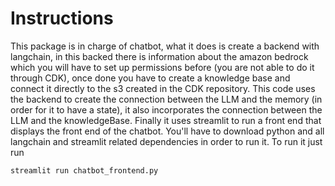 # Instructions
This package is in charge of chatbot, what it does is create a backend with langchain, in this backed there is information about the amazon bedrock which you will have to set up permissions before (you are not able to do it through CDK), once done you have to create a knowledge base and connect it directly to the s3 created in the CDK repository.
This code uses the backend to create the connection between the LLM and the memory (in order for it to have a state), it also incorporates the connection between the LLM and the knowledgeBase. Finally it uses streamlit to run a front end that displays the front end of the chatbot.
You'll have to download python and all langchain and streamlit related dependencies in order to run it.
To run it just run
```sh
streamlit run chatbot_frontend.py
```
